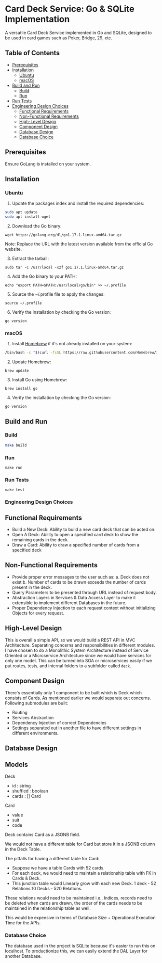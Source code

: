 # Card Deck Service: Go & SQLite Implementation

A versatile Card Deck Service implemented in Go and SQLite, designed to be used in card games such as Poker, Bridge, 29, etc.

## Table of Contents

- [Prerequisites](#prerequisites)
- [Installation](#installation)
  - [Ubuntu](#ubuntu)
  - [macOS](#macos)
- [Build and Run](#build-and-run)
  - [Build](#build)
  - [Run](#run)
- [Run Tests](#run-tests)
- [Engineering Design Choices](#engineering-design-choices)
  - [Functional Requirements](#functional-requirements)
  - [Non-Functional Requirements](#non-functional-requirements)
  - [High-Level Design](#high-level-design)
  - [Component Design](#component-design)
  - [Database Design](#database-design)
  - [Database Choice](#database-choice)

## Prerequisites

Ensure GoLang is installed on your system.

## Installation

### Ubuntu


1. Update the packages index and install the required dependencies:

```sh
sudo apt update
sudo apt install wget
```

2. Download the Go binary:

```
wget https://golang.org/dl/go1.17.1.linux-amd64.tar.gz
```

Note: Replace the URL with the latest version available from the official Go website.

3. Extract the tarball:

```
sudo tar -C /usr/local -xzf go1.17.1.linux-amd64.tar.gz
```

4. Add the Go binary to your PATH:

```
echo "export PATH=$PATH:/usr/local/go/bin" >> ~/.profile
```

5. Source the ~/.profile file to apply the changes:

```
source ~/.profile
```

6. Verify the installation by checking the Go version:

```
go version
```

### macOS

1. Install [Homebrew](https://brew.sh/) if it's not already installed on your system:

```sh
/bin/bash -c "$(curl -fsSL https://raw.githubusercontent.com/Homebrew/install/HEAD/install.sh)"
```

2. Update Homebrew:

```
brew update
```

3. Install Go using Homebrew:

```
brew install go
```

4. Verify the installation by checking the Go version:

```
go version
```

## Build and Run

### Build

```sh
make build
```

### Run
```
make run
```

### Run Tests
```
make test
```

### Engineering Design Choices

## Functional Requirements

- Build a New Deck: Ability to build a new card deck that can be acted on.
- Open A Deck: Ability to open a specified card deck to show the remaining cards in the deck.
- Draw a Card: Ability to draw a specified number of cards from a specified deck

## Non-Functional Requirements

- Provide proper error messages to the user such as:
a. Deck does not exist
b. Number of cards to be drawn exceeds the number of cards present in the deck.
- Query Parameters to be presented through URL instead of request body.
- Abstraction Layers in Services & Data Access Layer to make it extensible to implement different Databases in the future.
- Proper Dependency Injection to each request context without initializing Objects for every request.

## High-Level Design

This is overall a simple API, so we would build a REST API in MVC Architecture. Separating concerns and responsibilities in different modules.
I have chosen to do a Monolithic System Architecture instead of Service Oriented or a Microservice Architecture since we would have services for only one model.
This can be turned into SOA or microservices easily if we put routes, tests, and internal folders to a subfolder called `deck`.

## Component Design

There's essentially only 1 component to be built which is Deck which consists of Cards.
As mentioned earlier we would separate out concerns.
Following submodules are built:

- Routing
- Services Abstraction
- Dependency Injection of correct Dependencies
- Settings separated out in another file to have different settings in different environments.

## Database Design

## Models

Deck
- id : string
- shuffled : boolean
- cards : [] Card

Card
- value
- suit
- code

Deck contains Card as a JSONB field.

We would not have a different table for Card but store it in a JSONB column in the Deck Table.

The pitfalls for having a different table for Card:

- Suppose we have a table Cards with 52 cards.
- For each deck, we would need to maintain a relationship table with FK in Cards & Deck.
- This junction table would Linearly grow with each new Deck.
      1 deck - 52 Relations
      10 Decks - 520 Relations.
      
These relations would need to be maintained i.e., Indices, records need to be deleted when cards are drawn, the order of the cards needs to be maintained in the relationship table as well.

This would be expensive in terms of Database Size + Operational Execution Time for the APIs.

### Database Choice

The database used in the project is SQLite because it's easier to run this on localhost. To productionize this, we can easily extend the DAL Layer for another Database.
